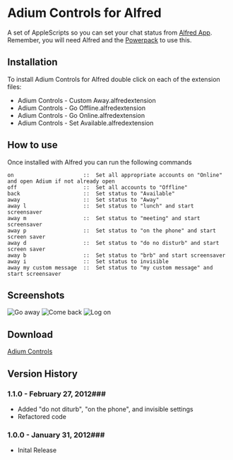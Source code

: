 Adium Controls for Alfred
============

A set of AppleScripts so you can set your chat status from [Alfred App](http://alfredapp.com/). Remember, you will need Alfred and the [Powerpack](http://www.alfredapp.com/powerpack/) to use this.

Installation
----------------

To install Adium Controls for Alfred double click on each of the extension files:

* Adium Controls - Custom Away.alfredextension
* Adium Controls - Go Offline.alfredextension
* Adium Controls - Go Online.alfredextension
* Adium Controls - Set Available.alfredextension

How to use
----------------

Once installed with Alfred you can run the following commands

	on                      ::  Set all appropriate accounts on "Online" and open Adium if not already open
	off                     ::  Set all accounts to "Offline"
	back                    ::  Set status to "Available"
	away                    ::  Set status to "Away"
	away l                  ::  Set status to "lunch" and start screensaver
	away m                  ::  Set status to "meeting" and start screensaver
	away p                  ::  Set status to "on the phone" and start screen saver
	away d                  ::  Set status to "do no disturb" and start screen saver
	away b                  ::  Set status to "brb" and start screensaver
	away i                  ::  Set status to invisible
	away my custom message  ::  Set status to "my custom message" and start screensaver


Screenshots
----------------
![Go away](http://i.imgur.com/4jIqR.png)
![Come back](http://i.imgur.com/DJFrw.png)
![Log on](http://i.imgur.com/Kbvgc.png)


Download
----------------
[Adium Controls](https://github.com/jgillman/alfred-adium-controls/downloads)


## Version History ##
### 1.1.0 - February 27, 2012###
- Added "do not diturb", "on the phone", and invisible settings
- Refactored code

### 1.0.0 - January 31, 2012###
- Inital Release

